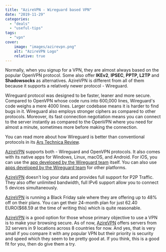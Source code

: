 ```yaml
---
title: "AzireVPN - Wireguard based VPN"
date: "2019-11-29"
categories: 
  - "deals"
  - "useful-tips"
tags: 
  - "vpn"
cover:
    image: "images/azirevpn.png"
    alt: "AzireVPN Logo"
    relative: true
---
```


Normally, when you signup for a VPN, they are almost always based on the popular OpenVPN protocol. Some also offer **IKEv2**, **IPSEC**, **PPTP, L2TP** and **Shadowsocks** as alternatives. AzireVPN is different from all of them because it supports a relatively newer protocol - Wireguard.

Wireguard protocol was designed to be faster, leaner and more secure. Compared to OpenVPN whose code runs into 600,000 lines, Wireguard's code weighs a mere 4000 lines. Larger codebase means it is harder to find bugs in it. Wireguard also employs stronger ciphers as compared to other protocols. Moreover, its fast connection negotiation means you can connect to the server instantly as compared to the OpenVPN where you need for almost a minute, sometimes more before making the connection.

You can read more about how Wireguard is better than conventional protocols in its [Ars Technica Review](https://arstechnica.com/gadgets/2018/08/wireguard-vpn-review-fast-connections-amaze-but-windows-support-needs-to-happen/).

[AzireVPN](https://www.azirevpn.com/ref/YOnAemTSX7) supports both - Wireguard and OpenVPN protocols. It also comes with its native apps for Windows, Linux, macOS, and Android. For iOS, you can use the [app developed by the Wireguard team](https://itunes.apple.com/us/app/wireguard/id1441195209?ls=1&mt=8) itself. You can also use [apps developed by the Wireguard team](https://www.wireguard.com/install/) for other platforms.

[AzireVPN](https://www.azirevpn.com/ref/YOnAemTSX7) doesn't log your data and provides full support for P2P Traffic. They also offer unlimited bandwidth, full IPv6 support allow you to connect 5 devices simultaneously.

[AzireVPN](https://www.azirevpn.com/ref/YOnAemTSX7) is running a Black Friday sale where they are offering up to 48% off on their plans. You can get their 24-month plan for just 62.40 EURO($68.59 at the time of writing this) which is quite reasonable.

[AzireVPN](https://www.azirevpn.com/ref/YOnAemTSX7) is a good option for those whose primary objective to use a VPN is to make your browsing secure. As of now, [AzireVPN](https://www.azirevpn.com/ref/YOnAemTSX7) offers servers from 32 servers in 9 locations across 8 countries for now. And yes, that is very small if you compare it with any popular VPN but their priority is security and speed which they seem to be pretty good at. If you think, this is a good fit for you, then do give them a try.
